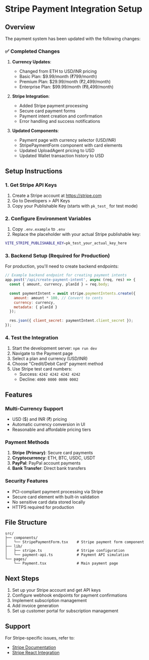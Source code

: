 # Stripe Payment Integration Setup

## Overview
The payment system has been updated with the following changes:

### ✅ Completed Changes

1. **Currency Updates**:
   - Changed from ETH to USD/INR pricing
   - Basic Plan: $9.99/month (₹799/month)
   - Premium Plan: $29.99/month (₹2,499/month) 
   - Enterprise Plan: $99.99/month (₹8,499/month)

2. **Stripe Integration**:
   - Added Stripe payment processing
   - Secure card payment forms
   - Payment intent creation and confirmation
   - Error handling and success notifications

3. **Updated Components**:
   - Payment page with currency selector (USD/INR)
   - StripePaymentForm component with card elements
   - Updated UploadAgent pricing to USD
   - Updated Wallet transaction history to USD

## Setup Instructions

### 1. Get Stripe API Keys
1. Create a Stripe account at https://stripe.com
2. Go to Developers > API Keys
3. Copy your Publishable Key (starts with `pk_test_` for test mode)

### 2. Configure Environment Variables
1. Copy `.env.example` to `.env`
2. Replace the placeholder with your actual Stripe publishable key:
```bash
VITE_STRIPE_PUBLISHABLE_KEY=pk_test_your_actual_key_here
```

### 3. Backend Setup (Required for Production)
For production, you'll need to create backend endpoints:

```javascript
// Example backend endpoint for creating payment intents
app.post('/api/create-payment-intent', async (req, res) => {
  const { amount, currency, planId } = req.body;
  
  const paymentIntent = await stripe.paymentIntents.create({
    amount: amount * 100, // Convert to cents
    currency: currency,
    metadata: { planId }
  });
  
  res.json({ client_secret: paymentIntent.client_secret });
});
```

### 4. Test the Integration
1. Start the development server: `npm run dev`
2. Navigate to the Payment page
3. Select a plan and currency (USD/INR)
4. Choose "Credit/Debit Card" payment method
5. Use Stripe test card numbers:
   - Success: `4242 4242 4242 4242`
   - Decline: `4000 0000 0000 0002`

## Features

### Multi-Currency Support
- USD ($) and INR (₹) pricing
- Automatic currency conversion in UI
- Reasonable and affordable pricing tiers

### Payment Methods
1. **Stripe (Primary)**: Secure card payments
2. **Cryptocurrency**: ETH, BTC, USDC, USDT
3. **PayPal**: PayPal account payments
4. **Bank Transfer**: Direct bank transfers

### Security Features
- PCI-compliant payment processing via Stripe
- Secure card element with built-in validation
- No sensitive card data stored locally
- HTTPS required for production

## File Structure
```
src/
├── components/
│   └── StripePaymentForm.tsx    # Stripe payment form component
├── lib/
│   ├── stripe.ts                # Stripe configuration
│   └── payment-api.ts           # Payment API simulation
└── pages/
    └── Payment.tsx              # Main payment page
```

## Next Steps
1. Set up your Stripe account and get API keys
2. Configure webhook endpoints for payment confirmations
3. Implement subscription management
4. Add invoice generation
5. Set up customer portal for subscription management

## Support
For Stripe-specific issues, refer to:
- [Stripe Documentation](https://stripe.com/docs)
- [Stripe React Integration](https://stripe.com/docs/stripe-js/react)